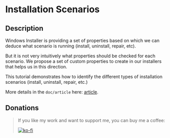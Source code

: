 # Installation Scenarios

## Description

Windows Installer is providing a set of properties based on which we  can deduce what scenario is running (install, uninstall, repair, etc).

But it is not very intuitively what properties should be checked for each scenario. We propose a set of custom properties to create in our installers that helps us in this direction.

This tutorial demonstrates how to identify the different types of installation scenarios (install, uninstall, repair, etc.)

More details in the `doc/article` here: [article](doc/article/README.md).

## Donations

> If you like my work and want to support me, you can buy me a coffee:
>
> [![ko-fi](https://www.ko-fi.com/img/githubbutton_sm.svg)](https://ko-fi.com/Y8Y62EZ8H)

